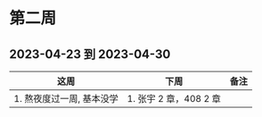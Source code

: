 # 第二周

## 2023-04-23 到 2023-04-30

| 这周                      | 下周                   | 备注 |
| ------------------------- | ---------------------- | ---- |
| 1. 熬夜度过一周, 基本没学 | 1. 张宇 2 章，408 2 章 |
